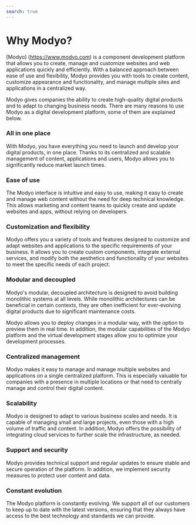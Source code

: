 ```yaml
---
search: true
---
```


# Why Modyo?

[Modyo] (https://www.modyo.com) is a component development platform that allows you to create, manage and customize websites and web applications quickly and efficiently. With a balanced approach between ease of use and flexibility, Modyo provides you with tools to create content, customize appearance and functionality, and manage multiple sites and applications in a centralized way.

Modyo gives companies the ability to create high-quality digital products and to adapt to changing business needs. There are many reasons to use Modyo as a digital development platform, some of them are explained below.

### All in one place

With Modyo, you have everything you need to launch and develop your digital products, in one place. Thanks to its centralized and scalable management of content, applications and users, Modyo allows you to significantly reduce market launch times.

### Ease of use

The Modyo interface is intuitive and easy to use, making it easy to create and manage web content without the need for deep technical knowledge. This allows marketing and content teams to quickly create and update websites and apps, without relying on developers.

### Customization and flexibility

Modyo offers you a variety of tools and features designed to customize and adapt websites and applications to the specific requirements of your business. It allows you to create custom components, integrate external services, and modify both the aesthetics and functionality of your websites to meet the specific needs of each project.

### Modular and decoupled

Modyo's modular, decoupled architecture is designed to avoid building monolithic systems at all levels. While monolithic architectures can be beneficial in certain contexts, they are often inefficient for ever-evolving digital products due to significant maintenance costs.

Modyo allows you to deploy changes in a modular way, with the option to preview them in real time. In addition, the modular capabilities of the Modyo platform and the virtual development stages allow you to optimize your development processes.

### Centralized management

Modyo makes it easy to manage and manage multiple websites and applications on a single centralized platform. This is especially valuable for companies with a presence in multiple locations or that need to centrally manage and control their digital content.

### Scalability

Modyo is designed to adapt to various business scales and needs. It is capable of managing small and large projects, even those with a high volume of traffic and content. In addition, Modyo offers the possibility of integrating cloud services to further scale the infrastructure, as needed.

### Support and security

Modyo provides technical support and regular updates to ensure stable and secure operation of the platform. In addition, we implement security measures to protect user content and data.

### Constant evolution

The Modyo platform is constantly evolving. We support all of our customers to keep up to date with the latest versions, ensuring that they always have access to the best technology and standards we can provide.